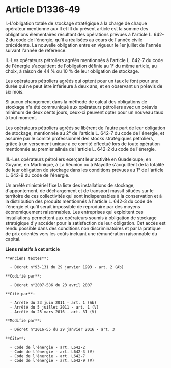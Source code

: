 # Article D1336-49

I.-L'obligation totale de stockage stratégique à la charge de chaque opérateur mentionné aux II et III du présent article est
la somme des obligations élémentaires résultant des opérations prévues à l'article L. 642-2 du code de l'énergie, qu'il a
réalisées au cours de l'année civile précédente. La nouvelle obligation entre en vigueur le 1er juillet de l'année suivant
l'année de référence. 

II.-Les opérateurs pétroliers agréés mentionnés à l'article L. 642-7 du code de l'énergie s'acquittent de l'obligation
définie au 1° du même article, au choix, à raison de 44 % ou 10 % de leur obligation de stockage. 

Les opérateurs pétroliers agréés qui optent pour un taux le font pour une durée qui ne peut être inférieure à deux ans, et en
observant un préavis de six mois. 

Si aucun changement dans la méthode de calcul des obligations de stockage n'a été communiqué aux opérateurs pétroliers avec
un préavis minimum de deux cents jours, ceux-ci peuvent opter pour un nouveau taux à tout moment. 

Les opérateurs pétroliers agréés se libèrent de l'autre part de leur obligation de stockage, mentionnée au 2° de l'article L.
642-7 du code de l'énergie, et assurée par le comité professionnel des stocks stratégiques pétroliers, grâce à un versement
unique à ce comité effectué lors de toute opération mentionnée au premier alinéa de l'article L. 642-2 du code de l'énergie. 

III.-Les opérateurs pétroliers exerçant leur activité en Guadeloupe, en Guyane, en Martinique, à La Réunion ou à Mayotte
s'acquittent de la totalité de leur obligation de stockage dans les conditions prévues au 1° de l'article L. 642-9 du code de
l'énergie. 

Un arrêté ministériel fixe la liste des installations de stockage, d'appontement, de déchargement et de transport massif
situées sur le territoire de ces collectivités qui sont indispensables à la conservation et à la distribution des produits
mentionnés à l'article L. 642-3 du code de l'énergie et qu'il serait impossible de reproduire par des moyens économiquement
raisonnables. Les entreprises qui exploitent ces installations permettent aux opérateurs soumis à obligation de stockage
stratégique d'y accéder pour la satisfaction de leur obligation. Cet accès est rendu possible dans des conditions non
discriminatoires et par la pratique de prix orientés vers les coûts incluant une rémunération raisonnable du capital.

**Liens relatifs à cet article**

	**Anciens textes**:

	  - Décret n°93-131 du 29 janvier 1993 - art. 2 (Ab)

	**Codifié par**:

	  - Décret n°2007-586 du 23 avril 2007

	**Cité par**:

	  - Arrêté du 23 juin 2011 - art. 1 (Ab)
	  - Arrêté du 5 juillet 2011 - art. 1 (V)
	  - Arrêté du 25 mars 2016 - art. 31 (V)

	**Modifié par**:

	  - Décret n°2016-55 du 29 janvier 2016 - art. 3

	**Cite**:

	  - Code de l'énergie - art. L642-2
	  - Code de l'énergie - art. L642-3 (V)
	  - Code de l'énergie - art. L642-7
	  - Code de l'énergie - art. L642-9 (V)
